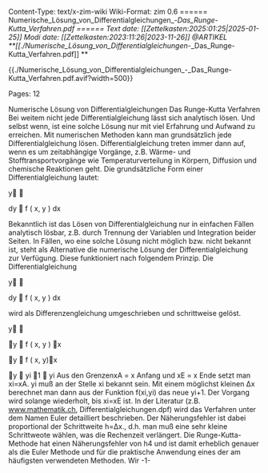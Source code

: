 Content-Type: text/x-zim-wiki
Wiki-Format: zim 0.6
====== Numerische_Lösung_von_Differentialgleichungen_-_Das_Runge-Kutta_Verfahren.pdf ======
Text date: [[Zettelkasten:2025:01:25|2025-01-25]] Modi date: [[Zettelkasten:2023:11:26|2023-11-26]]
@ARTIKEL  
**[[./Numerische_Lösung_von_Differentialgleichungen_-_Das_Runge-Kutta_Verfahren.pdf]] **



{{./Numerische_Lösung_von_Differentialgleichungen_-_Das_Runge-Kutta_Verfahren.pdf.avif?width=500}}

Pages:           12


Numerische Lösung von Differentialgleichungen
Das Runge-Kutta Verfahren
Bei weitem nicht jede Differentialgleichung lässt sich analytisch lösen. Und selbst wenn, ist eine solche
Lösung nur mit viel Erfahrung und Aufwand zu erreichen. Mit numerischen Methoden kann man
grundsätzlich jede Differentialgleichung lösen.
Differentialgleichung treten immer dann auf, wenn es um zeitabhängige Vorgänge, z.B. Wärme- und
Stofftransportvorgänge wie Temperaturverteilung in Körpern, Diffusion und chemische Reaktionen geht.
Die grundsätzliche Form einer Differentialgleichung lautet:

y 

dy
 f ( x, y )
dx

Bekanntlich ist das Lösen von Differentialgleichung nur in einfachen Fällen analytisch lösbar, z.B. durch
Trennung der Variablen und Integration beider Seiten. In Fällen, wo eine solche Lösung nicht möglich bzw.
nicht bekannt ist, steht als Alternative die numerische Lösung der Differentialgleichung zur Verfügung. Diese
funktioniert nach folgendem Prinzip.
Die Differentialgleichung

y 

dy
 f ( x, y )
dx

wird als Differenzengleichung umgeschrieben und schrittweise gelöst.

y 

y
 f ( x, y )
x

y  f ( x, y)x

y  yi 1  yi
Aus den GrenzenxA = x Anfang und xE = x Ende setzt man xi=xA. yi muß an der Stelle xi bekannt sein. Mit
einem möglichst kleinen Δx berechnet man dann aus der Funktion f(xi,yi) das neue yi+1.
Der Vorgang wird solange wiederholt, bis xi=xE ist. In der Literatur (z.B. www.mathematik.ch,
Differentialgleichungen.dpf) wird das Verfahren unter dem Namen Euler detailliert beschrieben. Der
Näherungsfehler ist dabei proportional der Schrittweite h=Δx., d.h. man muß eine sehr kleine Schrittweote
wählen, was die Rechenzeit verlängert.
Die Runge-Kutta-Methode hat einen Näherungsfehler von h4 und ist damit erheblich genauer als die Euler
Methode und für die praktische Anwendung eines der am häufigsten verwendeten Methoden. Wir
-1-

